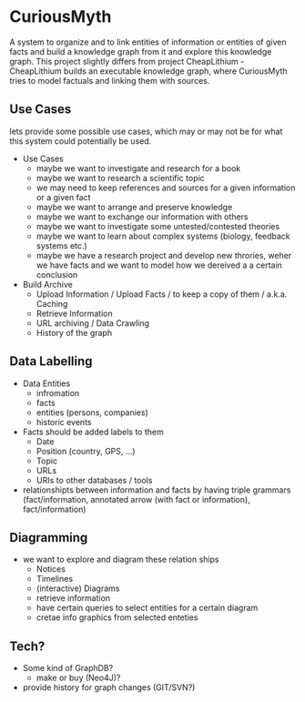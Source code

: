 # CuriousMyth

A system to organize and to link entities of information or entities of given facts and build 
a knowledge graph from it and explore this knowledge graph. This project slightly differs from
project CheapLithium - CheapLithium builds an executable knowledge graph, where CuriousMyth 
tries to model factuals and linking them with sources.

## Use Cases

lets provide some possible use cases, which may or may not be for what this system could potentially be used.

* Use Cases
  * maybe we want to investigate and research for a book 
  * maybe we want to research a scientific topic
  * we may need to keep references and sources for a given information or a given fact
  * maybe we want to arrange and preserve knowledge
  * maybe we want to exchange our information with others
  * maybe we want to investigate some untested/contested theories
  * maybe we want to learn about complex systems (biology, feedback systems etc.)
  * maybe we have a research project and develop new throries, weher we have facts and we want to model how we dereived a a certain conclusion
* Build Archive
  *  Upload Information / Upload Facts / to keep a copy of them / a.k.a. Caching
  *  Retrieve Information
  *  URL archiving / Data Crawling
  *  History of the graph

## Data Labelling

* Data Entities
  * infromation
  * facts
  * entities (persons, companies)
  * historic events
* Facts should be added labels to them
  * Date
  * Position (country, GPS, ...)
  * Topic
  * URLs
  * URIs to other databases / tools
* relationshipts between information and facts by having triple grammars (fact/information, annotated arrow (with fact or information), fact/information)

## Diagramming

* we want to explore and diagram these relation ships
  * Notices
  * Timelines
  * (interactive) Diagrams
  * retrieve information
  * have certain queries to select entities for a certain diagram
  * cretae info graphics from selected enteties

## Tech?

* Some kind of GraphDB?
  * make or buy (Neo4J)?
* provide history for graph changes (GIT/SVN?)
